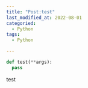 ```yaml
---
title: "Post:test"
last_modified_at: 2022-08-01
categoried:
  - Python
tags:
  - Python

---
```




~~~python
def test(**args):
  pass
~~~

test






